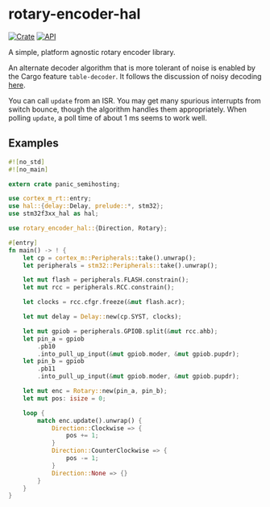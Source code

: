 # rotary-encoder-hal

[![Crate](https://img.shields.io/crates/v/rotary-encoder-hal.svg)](https://crates.io/crates/rotary-encoder-hal)
[![API](https://docs.rs/rotary-encoder-hal/badge.svg)](https://docs.rs/rotary-encoder-hal)

A simple, platform agnostic rotary encoder library.

An alternate decoder algorithm that is more tolerant of
noise is enabled by the Cargo feature `table-decoder`.  It
follows the discussion of noisy decoding
[here](https://www.best-microcontroller-projects.com/rotary-encoder.html).


You can call `update` from an ISR. You may get many spurious
interrupts from switch bounce, though the algorithm handles
them appropriately. When polling `update`, a poll time of
about 1 ms seems to work well.

## Examples

```rust
#![no_std]
#![no_main]

extern crate panic_semihosting;

use cortex_m_rt::entry;
use hal::{delay::Delay, prelude::*, stm32};
use stm32f3xx_hal as hal;

use rotary_encoder_hal::{Direction, Rotary};

#[entry]
fn main() -> ! {
    let cp = cortex_m::Peripherals::take().unwrap();
    let peripherals = stm32::Peripherals::take().unwrap();

    let mut flash = peripherals.FLASH.constrain();
    let mut rcc = peripherals.RCC.constrain();

    let clocks = rcc.cfgr.freeze(&mut flash.acr);

    let mut delay = Delay::new(cp.SYST, clocks);

    let mut gpiob = peripherals.GPIOB.split(&mut rcc.ahb);
    let pin_a = gpiob
        .pb10
        .into_pull_up_input(&mut gpiob.moder, &mut gpiob.pupdr);
    let pin_b = gpiob
        .pb11
        .into_pull_up_input(&mut gpiob.moder, &mut gpiob.pupdr);

    let mut enc = Rotary::new(pin_a, pin_b);
    let mut pos: isize = 0;

    loop {
        match enc.update().unwrap() {
            Direction::Clockwise => {
                pos += 1;
            }
            Direction::CounterClockwise => {
                pos -= 1;
            }
            Direction::None => {}
        }
    }
}
```
